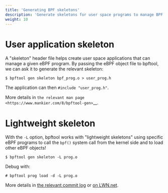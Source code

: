 ```yaml
---
title: 'Generating BPF skeletons'
description: 'Generate skeletons for user space programs to manage BPF programs'
weight: 10
---
```


# User application skeleton

A "skeleton" header file helps create user space applications that can manage a
given eBPF program. By passing the eBPF object file to bpftool, we can ask it
to generate the relevant skeleton:

```console
$ bpftool gen skeleton bpf_prog.o > user_prog.h
```

The application can then `#include "user_prog.h"`.

More details in `the relevant man page <https://www.mankier.com/8/bpftool-gen>`__.

# Lightweight skeleton

With the `-L` option, bpftool works with "lightweight skeletons" using specific
eBPF programs to call the `bpf()` system call from the kernel side and to load
other eBPF objects!

```console
$ bpftool gen skeleton -L prog.o
```

Debug with:

```console
# bpftool prog load -d -L prog.o
```

More details in [the relevant commit
log](https://git.kernel.org/pub/scm/linux/kernel/git/torvalds/linux.git/commit/?id=d510296d331a)
or [on LWN.net](https://lwn.net/Articles/853489/).

